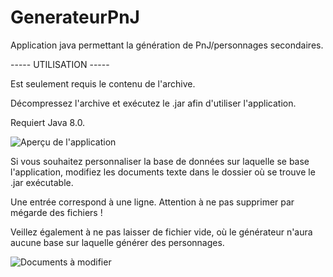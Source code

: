 # GenerateurPnJ
Application java permettant la génération de PnJ/personnages secondaires.

----- UTILISATION -----

Est seulement requis le contenu de l'archive.

Décompressez l'archive et exécutez le .jar afin d'utiliser l'application.

Requiert Java 8.0.

![Aperçu de l'application](https://cdn.discordapp.com/attachments/727238079542329435/736612522190176266/unknown.png)

Si vous souhaitez personnaliser la base de données sur laquelle se base l'application, modifiez les documents texte dans le dossier où se trouve le .jar exécutable.

Une entrée correspond à une ligne. Attention à ne pas supprimer par mégarde des fichiers !

Veillez également à ne pas laisser de fichier vide, où le générateur n'aura aucune base sur laquelle générer des personnages.

![Documents à modifier](https://cdn.discordapp.com/attachments/727238079542329435/736612898021048340/unknown.png)
